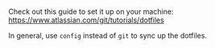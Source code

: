 Check out this guide to set it up on your machine: https://www.atlassian.com/git/tutorials/dotfiles

In general, use `config` instead of `git` to sync up the dotfiles.
